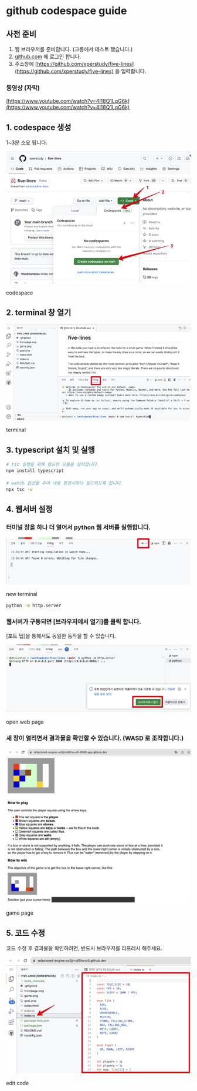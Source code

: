 # github codespace guide

## 사전 준비

1. 웹 브라우저를 준비합니다. (크롬에서 테스트 했습니다.)
2. [github.com](http://github.com) 에 로그인 합니다.
3. 주소창에 [https://github.com/xperstudy/five-lines](https://github.com/xperstudy/five-lines) 을 입력합니다.

### 동영상 (자막)

[https://www.youtube.com/watch?v=4l18Q1LqG6k](https://www.youtube.com/watch?v=4l18Q1LqG6k)

## 1. codespace 생성

1~3분 소요 됩니다.

![codespace](github-codespace-guide/1-create.png)

codespace

## 2. terminal 창 열기

![terminal](github-codespace-guide/2-select-terminal-tab.png)

terminal

## 3. typescript 설치 및 실행

```bash
# tsc 실행을 위해 필요한 모듈을 설치합니다.
npm install typescript

# watch 옵션을 주어 내용 변경시마다 빌드하도록 합니다.
npx tsc -w
```

## 4. 웹서버 설정

### 터미널 창을 하나 더 열어서 python 웹 서버를 실행합니다.

![new terminal](github-codespace-guide/3-new-terminal.png)

new terminal

```bash
python -m http.server
```

### 웹서버가 구동되면 [브라우저에서 열기]를 클릭 합니다.

[포트 탭]을 통해서도 동일한 동작을 할 수 있습니다.

![open web page](github-codespace-guide/4-open-in-browser.png)

open web page

### 새 창이 열리면서 결과물을 확인할 수 있습니다. (WASD 로 조작합니다.)

![game page](github-codespace-guide/5-preview.png)

game page

## 5. 코드 수정

코드 수정 후 결과물을 확인하려면, 반드시 브라우저를 리프레시 해주세요.

![edit code](github-codespace-guide/6-select-source-file.png)

edit code